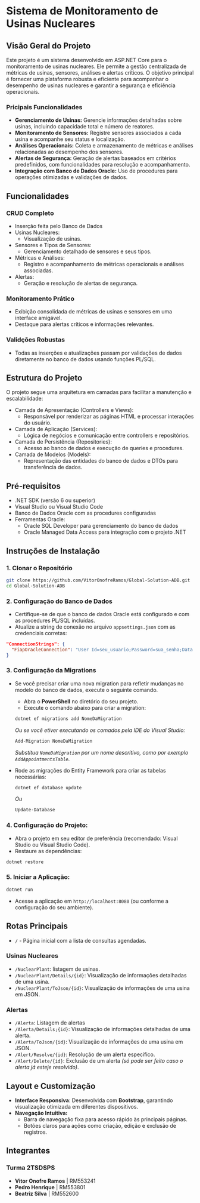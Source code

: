 # Sistema de Monitoramento de Usinas Nucleares

## Visão Geral do Projeto
Este projeto é um sistema desenvolvido em ASP.NET Core para o monitoramento de usinas nucleares. 
Ele permite a gestão centralizada de métricas de usinas, sensores, análises e alertas críticos. 
O objetivo principal é fornecer uma plataforma robusta e eficiente para acompanhar o desempenho de 
usinas nucleares e garantir a segurança e eficiência operacionais.

### Pricipais Funcionalidades
- **Gerenciamento de Usinas:** Gerencie informações detalhadas sobre usinas, incluindo capacidade total e número de reatores.
- **Monitoramento de Sensores:** Registre sensores associados a cada usina e acompanhe seu status e localização.
- **Análises Operacionais:** Coleta e armazenamento de métricas e análises relacionadas ao desempenho dos sensores.
- **Alertas de Segurança:** Geração de alertas baseados em critérios predefinidos, com funcionalidades para resolução e acompanhamento.
- **Integração com Banco de Dados Oracle:** Uso de procedures para operações otimizadas e validações de dados.

## Funcionalidades
### CRUD Completo
- Inserção feita pelo Banco de Dados
- Usinas Nucleares:
  - Visualização de usinas.
- Sensores e Tipos de Sensores:
  - Gerenciamento detalhado de sensores e seus tipos.
- Métricas e Análises:
  - Registro e acompanhamento de métricas operacionais e análises associadas.
- Alertas:
  - Geração e resolução de alertas de segurança.

### Monitoramento Prático
- Exibição consolidada de métricas de usinas e sensores em uma interface amigável.
- Destaque para alertas críticos e informações relevantes.

### Validções Robustas
- Todas as inserções e atualizações passam por validações de dados diretamente no banco de dados usando funções PL/SQL.

## Estrutura do Projeto
O projeto segue uma arquitetura em camadas para facilitar a manutenção e escalabilidade:

- Camada de Apresentação (Controllers e Views):
  - Responsável por renderizar as páginas HTML e processar interações do usuário.
- Camada de Aplicação (Services):
  - Lógica de negócios e comunicação entre controllers e repositórios.
- Camada de Persistência (Repositories):
  - Acesso ao banco de dados e execução de queries e procedures.
- Camada de Modelos (Models):
  - Representação das entidades do banco de dados e DTOs para transferência de dados.

## Pré-requisitos
- .NET SDK (versão 6 ou superior)
- Visual Studio ou Visual Studio Code
- Banco de Dados Oracle com as procedures configuradas
- Ferramentas Oracle:
  - Oracle SQL Developer para gerenciamento do banco de dados
  - Oracle Managed Data Access para integração com o projeto .NET

## Instruções de Instalação
### 1. Clonar o Repositório
```bash
git clone https://github.com/VitorOnofreRamos/Global-Solution-ADB.git
cd Global-Solution-ADB
```
### 2. Configuração do Banco de Dados
- Certifique-se de que o banco de dados Oracle está configurado e com as procedures PL/SQL incluídas.
- Atualize a string de conexão no arquivo `appsettings.json` com as credenciais corretas:
```json
"ConnectionStrings": {
  "FiapOracleConnection": "User Id=seu_usuario;Password=sua_senha;Data Source=seu_servidor"
}
```
### 3. Configuração da Migrations
- Se você precisar criar uma nova migration para refletir mudanças no modelo do banco de dados, execute o seguinte comando.
  - Abra o **PowerShell** no diretório do seu projeto.
  - Execute o comando abaixo para criar a migration:
       
  ```bash
  dotnet ef migrations add NomeDaMigration
  ```
  *Ou se você etiver executando os comados pela IDE do Visual Studio:*
  ```bash
  Add-Migration NomeDaMigration
  ```
  *Substitua `NomeDaMigration` por um nome descritivo, como por exemplo `AddAppointmentsTable`.*
     
- Rode as migrações do Entity Framework para criar as tabelas necessárias:
  ```bash
  dotnet ef database update
  ```
  *Ou*
  ```bash
  Update-Database
  ```

### 4. Configuração do Projeto:
- Abra o projeto em seu editor de preferência (recomendado: Visual Studio ou Visual Studio Code).
- Restaure as dependências:
```bash
dotnet restore
```

### 5. Iniciar a Aplicação:
```bash
dotnet run
```
- Acesse a aplicação em `http://localhost:8080` (ou conforme a configuração do seu ambiente).

## Rotas Principais
- `/` - Página inicial com a lista de consultas agendadas.
### Usinas Nucleares
- `/NuclearPlant`: listagem de usinas.
- `/NuclearPlant/Details/{id}`: Visualização de informações detalhadas de uma usina.
- `/NuclearPlant/ToJson/{id}`: Visualização de informações de uma usina em JSON.

### Alertas
- `/Alerta`: Listagem de alertas
- `/Alerta/Details;{id}`: Visualização de informações detalhadas de uma alerta.
- `/Alerta/ToJson/{id}`: Visualização de informações de uma usina em JSON.
- `/Alert/Resolve/{id}`: Resolução de um alerta específico.
- `/Alert/Delete/{id}`: Exclusão de um alerta *(só pode ser feito caso o alerta já esteje resolvido)*.

## Layout e Customização
- **Interface Responsiva**: Desenvolvida com **Bootstrap**, garantindo visualização otimizada em diferentes dispositivos.
- **Navegação Intuitiva:**
  - Barra de navegação fixa para acesso rápido às principais páginas.
  - Botões claros para ações como criação, edição e exclusão de registros.
 
## Integrantes
### Turma 2TSDSPS
- **Vitor Onofre Ramos** | RM553241
- **Pedro Henrique** | RM553801
- **Beatriz Silva** | RM552600
